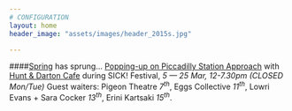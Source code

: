 ```yaml
---
# CONFIGURATION
layout: home
header_image: "assets/images/header_2015s.jpg"

---
```

####[Spring](/current/2015-spring) has sprung… [Popping-up on Piccadilly Station Approach](http://bit.ly/1AQdn9f) with [Hunt & Darton Cafe](/current/2015-spring/h&d) during SICK! Festival, *5 — 25 Mar, 12-7.30pm (CLOSED Mon/Tue)* Guest waiters: Pigeon Theatre *7<sup>th</sup>*, Eggs Collective *11<sup>th</sup>*, Lowri Evans + Sara Cocker *13<sup>th</sup>*, Erini Kartsaki *15<sup>th</sup>*.
